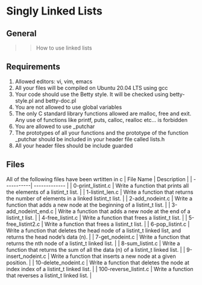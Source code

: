 # Singly Linked Lists

## General
>> How to use linked lists

## Requirements 
1. Allowed editors: vi, vim, emacs
2. All your files will be compiled on Ubuntu 20.04 LTS using gcc
3. Your code should use the Betty style. It will be checked using betty-style.pl and betty-doc.pl
4. You are not allowed to use global variables
5. The only C standard library functions allowed are malloc, free and exit. Any use of functions like printf, puts, calloc, realloc etc… is forbidden
6. You are allowed to use \_putchar
7. The prototypes of all your functions and the prototype of the function \_putchar should be included in your header file called lists.h
8. All your header files should be include guarded
## Files
All of the following files have been wrtitten in c
|  File Name |  Description   |
| -----------| -------------  |
| 0-print\_listint.c | Write a function that prints all the elements of a listint\_t list. |
| 1-listint\_len.c  | Write a function that returns the number of elements in a linked listint\_t list.  |
| 2-add\_nodeint.c  | Write a function that adds a new node at the beginning of a listint\_t list.  |
| 3-add\_nodeint\_end.c  | Write a function that adds a new node at the end of a listint\_t list.  | 
| 4-free\_listint.c  | Write a function that frees a listint\_t list.  |
| 5-free\_listint2.c  | Write a function that frees a listint\_t list.  |
| 6-pop\_listint.c  | Write a function that deletes the head node of a listint\_t linked list, and returns the head node’s data (n).  |
| 7-get\_nodeint.c  | Write a function that returns the nth node of a listint\_t linked list.  |
| 8-sum\_listint.c  | Write a function that returns the sum of all the data (n) of a listint\_t linked list.  |
| 9-insert\_nodeint.c  | Write a function that inserts a new node at a given position.  |
| 10-delete\_nodeint.c  | Write a function that deletes the node at index index of a listint\_t linked list.  |
| 100-reverse\_listint.c | Write a function that reverses a listint\_t linked list. |

